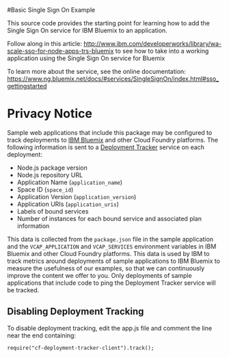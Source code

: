 #Basic Single Sign On Example

This source code provides the starting point for learning how to add the Single Sign On service for IBM Bluemix to an application.

Follow along in this article: http://www.ibm.com/developerworks/library/wa-scale-sso-for-node-apps-trs-bluemix to see how to take into a working application using the Single Sign On service for Bluemix

To learn more about the service, see the online documentation:
https://www.ng.bluemix.net/docs/#services/SingleSignOn/index.html#sso_gettingstarted

# Privacy Notice

Sample web applications that include this package may be configured to track deployments to [IBM Bluemix](https://www.bluemix.net/) and other Cloud Foundry platforms. The following information is sent to a [Deployment Tracker](https://github.com/IBM-Bluemix/cf-deployment-tracker-service) service on each deployment:

* Node.js package version
* Node.js repository URL
* Application Name (`application_name`)
* Space ID (`space_id`)
* Application Version (`application_version`)
* Application URIs (`application_uris`)
* Labels of bound services
* Number of instances for each bound service and associated plan information

This data is collected from the `package.json` file in the sample application and the `VCAP_APPLICATION` and `VCAP_SERVICES` environment variables in IBM Bluemix and other Cloud Foundry platforms. This data is used by IBM to track metrics around deployments of sample applications to IBM Bluemix to measure the usefulness of our examples, so that we can continuously improve the content we offer to you. Only deployments of sample applications that include code to ping the Deployment Tracker service will be tracked.

## Disabling Deployment Tracking

To disable deployment tracking, edit the app.js file and comment the line near the end containing:
   ```
   require("cf-deployment-tracker-client").track();
   ```
